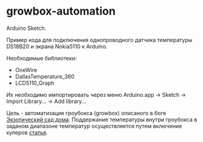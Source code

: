 growbox-automation
==================

Arduino Sketch.

Пример кода для подключения однопроводного датчика температуры DS18B20 и экрана Nokia5110 к Arduino.

Необходимые библиотеки:
* OneWire
* DallasTemperature_360
* LCD5110_Graph

Их необходимо импортировать через меню Arduino.app -> Sketch -> Import Library... -> Add library...

Цель - автоматизация гроубокса (growbox) описаного в боге [Экзотический сад дома](http://exotic-garden-at-home.blogspot.com "Экзотический сад дома").
Поддержание температуры внутри гроубокса в заданом диапазоне температур осуществляется путем включение кулеров [статья](http://exotic-garden-at-home.blogspot.com/2013/09/grow-box-2.html "статья").

